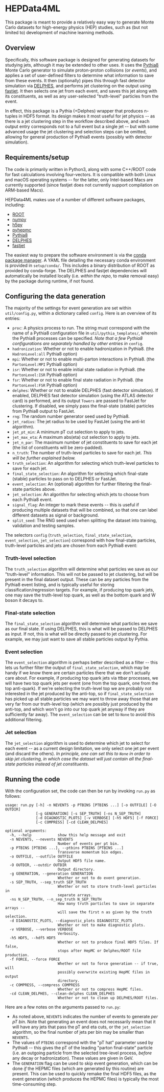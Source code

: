 # HEPData4ML

This package is meant to provide a relatively easy way to generate Monte Carlo datasets for high-energy physics (HEP) studies, such as (but not limited to) development of machine learning methods.

## Overview

Specifically, this software package is designed for generating datasets for studying jets, although it may be extended to other uses. It uses the [Pythia8](https://pythia.org) Monte Carlo generator to simulate proton-proton collisions (or *events*), and applies a set of user-defined filters to determine what information to save from these events. It then (optionally) pipes this through fast detector simulation via [DELPHES](https://cp3.irmp.ucl.ac.be/projects/delphes), and performs jet clustering on the output using [fastjet](http://fastjet.fr). It then selects one jet from each event, and saves this jet along with its constituents, as well as any user-selected "truth-level" particles from the event.

In effect, this package is a Pythia (+Delphes) wrapper that produces n-tuples in HDF5 format. Its design makes it most useful for jet physics -- as there is a jet clustering step in the workflow described above, and each output entry corresponds not to a full event but a single jet -- but with some advanced usage the jet clustering and selection steps can be omitted, allowing for general production of Pythia8 events (possibly with detector simulation).

## Requirements/setup

The code is primarily written in Python3, along with some C++/ROOT code for fast calculations involving four-vectors. It is compatible with both Linux and macOS operating systems -- for the latter, only Intel-based Macs are currently supported (since fastjet does not currently support compilation on ARM-based Macs).

HEPData4ML makes use of a number of different software packages, including:

- [ROOT](https://root.cern.ch)
- [numpy](https://numpy.org)
- [h5py](https://www.h5py.org)
- [pyhepmc](https://github.com/scikit-hep/pyhepmc)
- [Pythia8](https://pythia.org)
- [DELPHES](https://cp3.irmp.ucl.ac.be/projects/delphes)
- [fastjet](http://fastjet.fr)

The easiest way to prepare the software environment is via the [conda package manager](https://docs.conda.io/en/latest/). A YAML file detailing the necessary conda environment is provided in `setup/conda/`. This includes a binary distribution of ROOT as provided by conda-forge. The DELPHES and fastjet dependencies will automatically be installed locally (i.e. *within the repo*, to make removal easy) by the package during runtime, if not found.

## Configuring the data generation
The majority of the settings for event generation are set within `util/config.py`, within a dictionary called `config`. Here is an overview of its entries:

- `proc`: A physics process to run. The string must correspond with the name of a Pythia8 configuration file in `util/pythia_templates/`, wherein the Pythia8 processes can be specified. *Note that a few Pythia8 configurations are separately handled by other entries in* `config`.
- `hadronization`: Whether or not to enable hadronization in Pythia8. (the `HadronLevel:all` Pythia8 option)
- `mpi`: Whether or not to enable multi-parton interactions in Pythia8. (the `PartonLevel:MPI` Pythia8 option)
- `isr`: Whether or not to enable initial state radiation in Pythia8. (the `PartonLevel:ISR` Pythia8 option)
- `fsr`: Whether or not to enable final state radiation in Pythia8. (the `PartonLevel:FSR` Pythia8 option)
- `delphes`: Whether or not to enable DELPHES (fast detector simulation). If enabled, DELPHES fast detector simulation (using the ATLAS detector card) is performed, and its output `Towers` are passed to FastJet for clustering. If disabled, we simply pass the final-state (stable) particles from Pythia8 output to FastJet.
- `rng`: The random number generator seed used by Pythia8.
- `jet_radius`: The jet radius to be used by FastJet (using the anti-kt algorithm).
- `jet_pt_min`: A minimum pT cut selection to apply to jets.
- `jet_max_eta`: A maximum abs(eta) cut selection to apply to jets.
- `jet_n_par`: The maximum number of jet constituents to save for each jet (the list of constituents will be zero-padded).
- `n_truth`: The number of truth-level particles to save for each jet. *This will be further explained below.*
- `truth_selection`: An algorithm for selecting which truth-level particles to save for each jet.
- `final_state_selection`: An algorithm for selecting which final-state (stable) particles to pass on to DELPHES or FastJet.
- `event_selection`: An (optional) algorithm for further filtering the final-state particles above.
- `jet_selection`: An algorithm for selecting which jets to choose from each Pythia8 event.
- `signal_flag`: An integer to mark these events -- this is useful if producing multiple datasets that will be combined, so that one can label different datasets as signal or background.
- `split_seed`: The RNG seed used when splitting the dataset into training, validation and testing samples.

The selectors `config` (`truth_selection`, `final_state_selection`, `event_selection`, `jet_selection`) correspond with how final-state particles, truth-level particles and jets are chosen from each Pythia8 event:

### Truth-level selection

The `truth_selection` algorithm will determine what particles we save as our "truth-level" information. This will not be passed to jet clustering, but will be present in the final dataset output. These can be any particles from the Pythia8 event listing, and is typically useful for storing classification/regression targets. For example, if producing top quark jets, one may save the truth-level top quark, as well as the bottom quark and W boson it decays to.

### Final-state selection

The `final_state_selection` algorithm will determine what particles we save as our final state. If using DELPHES, this is what will be passed to DELPHES as input. If not, this is what will be directly passed to jet clustering. For example, we may just want to save all stable particles output by Pythia.

### Event selection

The `event_selection` algorithm is perhaps better described as a filter -- this lets us further filter the output of `final_state_selection`, which may be handy if we know there are certain particles there that we don't actually care about. For example, if producing top quark jets via ttbar processes, we will have two top quark jets per event (one from the top quark, one from the top anti-quark). If we're selecting the truth-level top we are probably not interested in the jet produced by the anti-top, so if `final_state_selection` has picked up all stable particles we may want to throw away those that are very far from our truth-level top (which are possibly just produced by the anti-top, and which won't go into our top quark jet anyway if they are sufficiently far away). The `event_selection` can be set to `None` to avoid this additional filtering.

### Jet selection

The `jet_selection` algorithm is used to determine which jet to select for each event -- as a current design limitation, we only select one jet per event (and discard the others). *In principle, one can set this to `None` in order to skip jet clustering, in which case the dataset will just contain all the final-state particles instead of jet constituents*.

## Running the code

With the configuration set, the code can then be run by invoking `run.py` as follows:

```
usage: run.py [-h] -n NEVENTS -p PTBINS [PTBINS ...] [-o OUTFILE] [-O OUTDIR]
              [-g GENERATION] [-s SEP_TRUTH] [-ns N_SEP_TRUTH]
              [-d DIAGNOSTIC_PLOTS] [-v VERBOSE] [-h5 HDF5] [-f FORCE]
              [-c COMPRESS] [-cd CLEAN_DELPHES]

optional arguments:
  -h, --help            show this help message and exit
  -n NEVENTS, --nevents NEVENTS
                        Number of events per pt bin.
  -p PTBINS [PTBINS ...], --ptbins PTBINS [PTBINS ...]
                        Transverse momentum bin edges.
  -o OUTFILE, --outfile OUTFILE
                        Output HDF5 file name.
  -O OUTDIR, --outdir OUTDIR
                        Output directory.
  -g GENERATION, --generation GENERATION
                        Whether or not to do event generation.
  -s SEP_TRUTH, --sep_truth SEP_TRUTH
                        Whether or not to store truth-level particles in
                        separate arrays.
  -ns N_SEP_TRUTH, --n_sep_truth N_SEP_TRUTH
                        How many truth particles to save in separate arrays --
                        will save the first n as given by the truth selection.
  -d DIAGNOSTIC_PLOTS, --diagnostic_plots DIAGNOSTIC_PLOTS
                        Whether or not to make diagnostic plots.
  -v VERBOSE, --verbose VERBOSE
                        Verbosity.
  -h5 HDF5, --hdf5 HDF5
                        Whether or not to produce final HDF5 files. If false,
                        stops after HepMC or Delphes/ROOT file production.
  -f FORCE, --force FORCE
                        Whether or not to force generation -- if true, will
                        possibly overwrite existing HepMC files in output
                        directory.
  -c COMPRESS, --compress COMPRESS
                        Whether or not to compress HepMC files.
  -cd CLEAN_DELPHES, --clean-delphes CLEAN_DELPHES
                        Whether or not to clean up DELPHES/ROOT files.
```
Here are a few notes on the arguments passed to `run.py`:

- As noted above, `NEVENTS` indicates the number of events to generate *per pT bin*. Note that generating an event does not necessarily mean that it will have any jets that pass the pT and eta cuts, or the `jet_selection` algorithm, so the final number of jets per bin may be smaller than `NEVENTS`.
- The values of `PTBINS` correspond with the "pT hat" parameter used by Pythia8 -- this gives the pT of the leading "parton final-state" particle (i.e. an outgoing particle from the selected tree-level process, *before* any decay or hadronization). These values are given in GeV.
- The `GENERATION` flag can be used to skip event generation, which can be done *if* the HEPMC files (which are generated by this routine) are present. This can be used to quickly remake the final HDF5 files, as the event generation (which produces the HEPMC files) is typically the most time-consuming step.